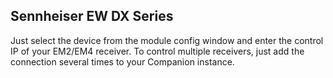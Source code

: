 ## Sennheiser EW DX Series

Just select the device from the module config window and enter the control IP of your EM2/EM4 receiver. To control multiple receivers, just add the connection several times to your Companion instance.
